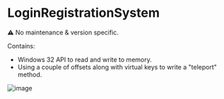 # LoginRegistrationSystem

⚠️ No maintenance & version specific.

Contains:
  - Windows 32 API to read and write to memory.
  - Using a couple of offsets along with virtual keys to write a "teleport" method.

![image](https://github.com/xGrimy/AConsole/assets/105457539/61e408a2-4a4e-4bb9-abcc-371526220a98)


